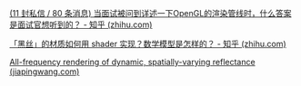[(11 封私信 / 80 条消息) 当面试被问到详述一下OpenGL的渲染管线时，什么答案是面试官想听到的？ - 知乎 (zhihu.com)](https://www.zhihu.com/question/54990145)

[「黑丝」的材质如何用 shader 实现？数学模型是怎样的？ - 知乎 (zhihu.com)](https://www.zhihu.com/question/35094847)

[All-frequency rendering of dynamic, spatially-varying reflectance (jiapingwang.com)](http://jiapingwang.com/files/ppsg_2009.pdf)

